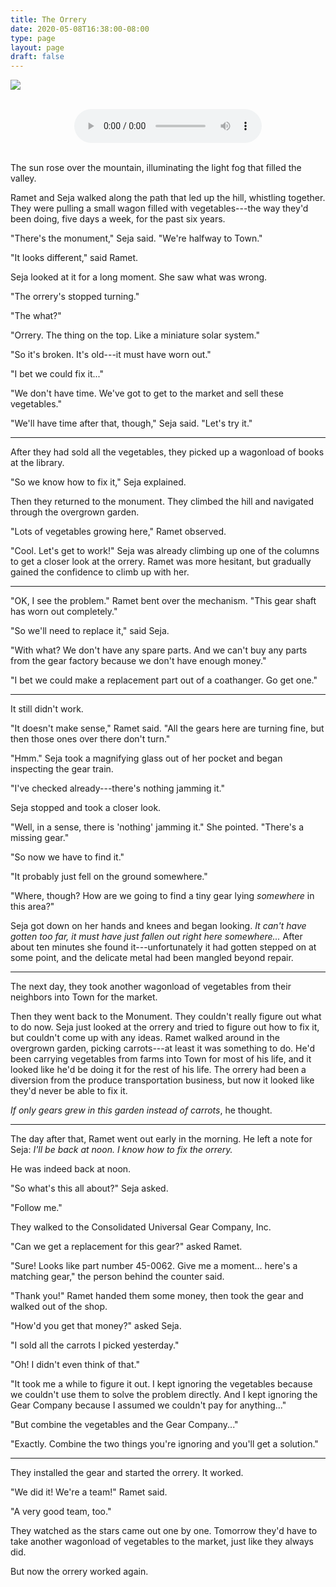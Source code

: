 ```yaml
---
title: The Orrery
date: 2020-05-08T16:38:00-08:00
type: page
layout: page
draft: false
---
```

<style type="text/css" rel="stylesheet">
IMG.centered {
display: block;
margin-left: auto;
margin-right: auto}
</style>

<img class = "centered"
src="https://www.benconway.art/img/Orrery-low.png"></img>
<br/>
<div style="margin: 0 auto; display: table;">
	<audio controls class = "centered"
	src="https://www.benconway.art/orrery.wav" align="center"></audio>
	</div>
<br/>

The sun rose over the mountain, illuminating the light fog that filled the valley.

Ramet and Seja walked along the path that led up the hill, whistling together. They were pulling a small wagon filled with vegetables---the way they'd been doing, five days a week, for the past six years.

"There's the monument," Seja said. "We're halfway to Town."

"It looks different," said Ramet.

Seja looked at it for a long moment. She saw what was wrong.

"The orrery's stopped turning."

"The what?"

"Orrery. The thing on the top. Like a miniature solar system."

"So it's broken. It's old---it must have worn out."

"I bet we could fix it..."

"We don't have time. We've got to get to the market and sell these vegetables."

"We'll have time after that, though," Seja said. "Let's try it."

---

After they had sold all the vegetables, they picked up a wagonload of books at the library.

"So we know how to fix it," Seja explained.

Then they returned to the monument. They climbed the hill and navigated through the overgrown garden.

"Lots of vegetables growing here," Ramet observed.

"Cool. Let's get to work!" Seja was already climbing up one of the columns to get a closer look at the orrery. Ramet was more hesitant, but gradually gained the confidence to climb up with her.

---

"OK, I see the problem." Ramet bent over the mechanism. "This gear shaft has worn out completely."

"So we'll need to replace it," said Seja.

"With what? We don't have any spare parts. And we can't buy any parts from the gear factory because we don't have enough money."

"I bet we could make a replacement part out of a coathanger. Go get one."

---

It still didn't work.

"It doesn't make sense," Ramet said. "All the gears here are turning fine, but then those ones over there don't turn."

"Hmm." Seja took a magnifying glass out of her pocket and began inspecting the gear train.

"I've checked already---there's nothing jamming it."

Seja stopped and took a closer look.

"Well, in a sense, there is 'nothing' jamming it." She pointed. "There's a missing gear."

"So now we have to find it."

"It probably just fell on the ground somewhere."

"Where, though? How are we going to find a tiny gear lying _somewhere_ in this area?"

Seja got down on her hands and knees and began looking. _It can't have gotten too far, it must have just fallen out right here somewhere..._ After about ten minutes she found it---unfortunately it had gotten stepped on at some point, and the delicate metal had been mangled beyond repair.

---

The next day, they took another wagonload of vegetables from their neighbors into Town for the market.

Then they went back to the Monument. They couldn't really figure out what to do now. Seja just looked at the orrery and tried to figure out how to fix it, but couldn't come up with any ideas. Ramet walked around in the overgrown garden, picking carrots---at least it was something to do. He'd been carrying vegetables from farms into Town for most of his life, and it looked like he'd be doing it for the rest of his life. The orrery had been a diversion from the produce transportation business, but now it looked like they'd never be able to fix it.

_If only gears grew in this garden instead of carrots_, he thought.

---

The day after that, Ramet went out early in the morning. He left a note for Seja: _I'll be back at noon. I know how to fix the orrery._

He was indeed back at noon.

"So what's this all about?" Seja asked.

"Follow me."

They walked to the Consolidated Universal Gear Company, Inc.

"Can we get a replacement for this gear?" asked Ramet.

"Sure! Looks like part number 45-0062. Give me a moment... here's a matching gear," the person behind the counter said.

"Thank you!" Ramet handed them some money, then took the gear and walked out of the shop.

"How'd you get that money?" asked Seja.

"I sold all the carrots I picked yesterday."

"Oh! I didn't even think of that."

"It took me a while to figure it out. I kept ignoring the vegetables because we couldn't use them to solve the problem directly. And I kept ignoring the Gear Company because I assumed we couldn't pay for anything..."

"But combine the vegetables and the Gear Company..."

"Exactly. Combine the two things you're ignoring and you'll get a solution."

---

They installed the gear and started the orrery. It worked.

"We did it! We're a team!" Ramet said.

"A very good team, too."

They watched as the stars came out one by one. Tomorrow they'd have to take another wagonload of vegetables to the market, just like they always did.

But now the orrery worked again.
